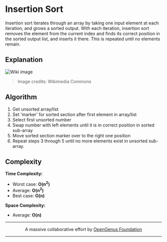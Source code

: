 # Insertion Sort
Insertion sort iterates through an array by taking one input element at each iteration, and grows a sorted output. With each iteration, insertion sort removes the element from the current index and finds its correct position in the sorted output list, and inserts it there. This is repeated until no elements remain.

## Explanation
![Wiki image](https://upload.wikimedia.org/wikipedia/commons/0/0f/Insertion-sort-example-300px.gif)
> Image credits: Wikimedia Commons

## Algorithm
1. Get unsorted array/list
2. Set 'marker' for sorted section after first element in array/list
3. Select first unsorted number
4. Swap number with left elements until it is in correct position in sorted sub-array
5. Move sorted section marker over to the right one position
6. Repeat steps 3 through 5 until no more elements exist in unsorted sub-array.


## Complexity
**Time Complexity:**
- Worst case: **O(n<sup>2</sup>)**
- Average: **O(n<sup>2</sup>)**
- Best case: **O(n)**

**Space Complexity:**
- Average: **O(n)**

---
<p align="center">
	A massive collaborative effort by <a href="https://github.com/OpenGenus/cosmos">OpenGenus Foundation</a> 
</p>

---
